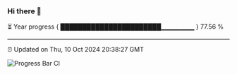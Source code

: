 ### Hi there 👋

⏳ Year progress { ███████████████████████▁▁▁▁▁▁▁ } 77.56 %

---

⏰ Updated on Thu, 10 Oct 2024 20:38:27 GMT

![Progress Bar CI](https://github.com/IshwaranRudhara/GIT-ACTION/workflows/Progress%20Bar%20CI/badge.svg)
